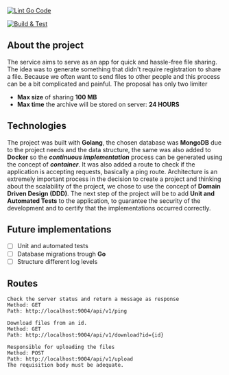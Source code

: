 
[![Lint Go Code](https://github.com/aawadallak/quick-share-test/actions/workflows/go.yml/badge.svg?branch=main)](https://github.com/aawadallak/quick-share-test/actions/workflows/go.yml)

[![Build & Test](https://github.com/aawadallak/quick-share-test/actions/workflows/test.yml/badge.svg)](https://github.com/aawadallak/quick-share-test/actions/workflows/test.yml)


## About the project
The service aims to serve as an app for quick and hassle-free file sharing. The idea was to generate something that didn't require registration to share a file. Because we often want to send files to other people and this process can be a bit complicated and painful. The proposal has only two limiter

 - **Max size** of sharing **100 MB**
 - **Max time** the archive will be stored on server: **24 HOURS**

## Technologies
The project was built with **Golang**, the chosen database was **MongoDB** due to the project needs and the data structure, the same was also added to **Docker** so  the ***continuous implementation*** process can be generated using the concept of ***container***. It was also added a route to check if the application is accepting requests, basically a ping route. Architecture is an extremely important process in the decision to create a project and thinking about the scalability of the project, we chose to use the concept of **Domain Driven Design (DDD)**. The next step of the project will be to add **Unit and Automated Tests** to the application, to guarantee the security of the development and to certify that the implementations occurred correctly.

## Future implementations

 - [ ] Unit and automated tests
 - [ ] Database migrations trough **Go**
 - [ ] Structure different log levels

## Routes

```
Check the server status and return a message as response
Method: GET
Path: http://localhost:9004/api/v1/ping
```
```
Download files from an id.
Method: GET
Path: http://localhost:9004/api/v1/download?id={id}
```
```
Responsible for uploading the files
Method: POST
Path: http://localhost:9004/api/v1/upload
The requisition body must be adequate.
```
